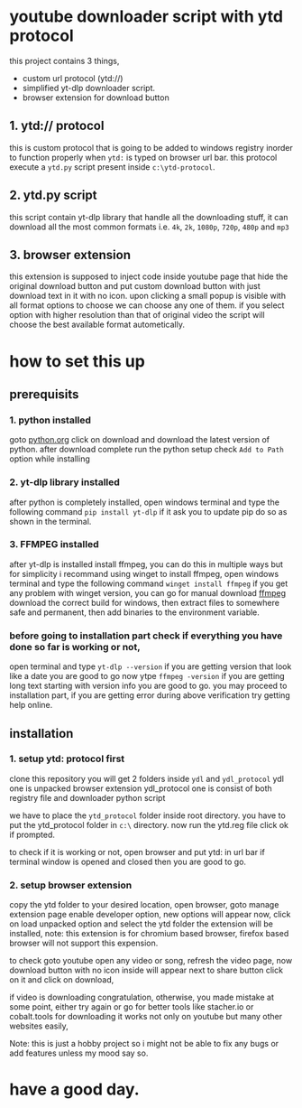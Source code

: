 # youtube downloader script with ytd protocol

this project contains 3 things,

- custom url protocol (ytd://)
- simplified yt-dlp downloader script.
- browser extension for download button

## 1. ytd:// protocol

this is custom protocol that is going to be added to windows registry inorder to function properly when `ytd:` is typed on browser url bar.
this protocol execute a `ytd.py` script present inside `c:\ytd-protocol`.


## 2. ytd.py script

this script contain yt-dlp library that handle all the downloading stuff, it can download all the most common formats i.e. `4k`, `2k`, `1080p`, `720p`, `480p` and `mp3` 

## 3. browser extension

this extension is supposed to inject code inside youtube page that hide the original download button and put custom download button with just download text in it with no icon. upon clicking a small popup is visible with all format options to choose we can choose any one of them. if you select option with higher resolution than that of original video the script will choose the best available format autometically.

# how to set this up

## prerequisits

### 1. python installed

goto [python.org](https://www.python.org/) click on download and download the latest version of python.
after download complete run the python setup check `Add to Path` option while installing

### 2. yt-dlp library installed

after python is completely installed, open windows terminal and type the following command
`pip install yt-dlp`
if it ask you to update pip do so as shown in the terminal. 

### 3. FFMPEG installed

after yt-dlp is installed install ffmpeg, you can do this in multiple ways but for simplicity i recommand using winget to install ffmpeg, open windows terminal and type the following command
`winget install ffmpeg` if you get any problem with winget version, you can go for manual download [ffmpeg](https://github.com/BtbN/FFmpeg-Builds/releases) download the correct build for windows, 
then extract files to somewhere safe and permanent, then add binaries to the environment variable. 

### before going to installation part check if everything you have done so far is working or not,

open terminal and
type `yt-dlp --version` if you are getting version that look like a date you are good to go
now ytpe `ffmpeg -version` if you are getting long text starting with version info you are good to go. you may proceed to installation part, if you are getting error during above verification try getting help online.

## installation

### 1. setup ytd: protocol first

clone this repository you will get 2 folders inside `ydl` and `ydl_protocol` ydl one is unpacked browser extension
ydl_protocol one is consist of both registry file and downloader python script

we have to place the `ytd_protocol` folder inside root directory.
you have to put the ytd_protocol folder in `c:\` directory. now run the ytd.reg file click ok if prompted.

to check if it is working or not, open browser and put ytd: in url bar if terminal window is opened and closed then you are good to go. 

### 2. setup browser extension

copy the ytd folder to your desired location, open browser, goto manage extension page enable developer option, new options will appear now, click on load unpacked option and select the ytd folder the extension will be installed, note: this extension is for chromium based browser, firefox based browser will not support this expension.

to check goto youtube open any video or song, refresh the video page, now download button with no icon inside will appear next to share button click on it and click on download,

if video is downloading congratulation,
otherwise, you made mistake at some point, either try again or go for better tools like stacher.io or cobalt.tools for downloading it works not only on youtube but many other websites easily,

Note: this is just a hobby project so i might not be able to fix any bugs or add features unless my mood say so. 

# have a good day. 


